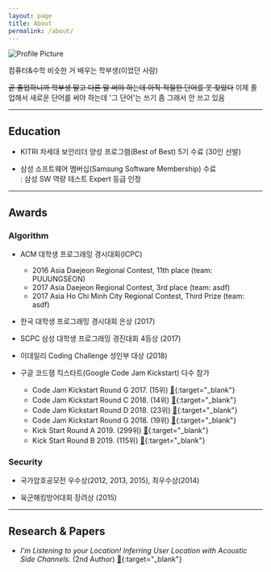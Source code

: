 ```yaml
---
layout: page
title: About
permalink: /about/
---
```


<img src="{{ site.baseurl }}/assets/profile.jpg" title="Profile Picture" class="profile">

컴퓨터&수학 비슷한 거 배우는 학부생(이었던 사람)

~~곧 졸업하니까 학부생 말고 다른 말 써야 하는데 아직 적절한 단어를 못 찾았다~~
이제 졸업해서 새로운 단어를 써야 하는데 '그 단어'는 쓰기 좀 그래서 안 쓰고 있음

---

## Education

* KITRI 차세대 보안리더 양성 프로그램(Best of Best) 5기 수료 (30인 선발)

* 삼성 소프트웨어 멤버십(Samsung Software Membership) 수료 <br> : 삼성 SW 역량 테스트 Expert 등급 인정

---

## Awards

### Algorithm

* ACM 대학생 프로그래밍 경시대회(ICPC)
  * 2016 Asia Daejeon Regional Contest, 11th place (team: PUUUNGSEON)
  * 2017 Asia Daejeon Regional Contest, 3rd place (team: asdf)
  * 2017 Asia Ho Chi Minh City Regional Contest, Third Prize (team: asdf)

* 한국 대학생 프로그래밍 경시대회 은상 (2017)

* SCPC 삼성 대학생 프로그래밍 경진대회 4등상 (2017)

* 이데일리 Coding Challenge 성인부 대상 (2018)

* 구글 코드잼 킥스타트(Google Code Jam Kickstart) 다수 참가
  * Code Jam Kickstart Round G 2017. (15위) [🔗](https://code.google.com/codejam/contest/3254486/scoreboard#vt=1&vf=1){:target="_blank"}
  * Code Jam Kickstart Round C 2018. (14위) [🔗](https://code.google.com/codejam/contest/4384486/scoreboard#vt=1&vf=1){:target="_blank"}
  * Code Jam Kickstart Round D 2018. (23위) [🔗](https://code.google.com/codejam/contest/6364486/scoreboard#vt=1&vf=1){:target="_blank"}
  * Code Jam Kickstart Round G 2018. (19위) [🔗](https://code.google.com/codejam/contest/5374486/scoreboard#vt=1&vf=1){:target="_blank"}
  * Kick Start Round A 2019. (299위) [🔗](https://codingcompetitions.withgoogle.com/kickstart/round/0000000000050e01){:target="_blank"}
  * Kick Start Round B 2019. (115위) [🔗](https://codingcompetitions.withgoogle.com/kickstart/round/0000000000050eda){:target="_blank"}

### Security

* 국가암호공모전 우수상(2012, 2013, 2015), 최우수상(2014)

* 육군해킹방어대회 장려상 (2015)

---

## Research & Papers

* _I'm Listening to your Location! Inferring User Location with Acoustic Side Channels._ (2nd Author) [🔗](https://dl.acm.org/citation.cfm?doid=3178876.3186100){:target="_blank"}

